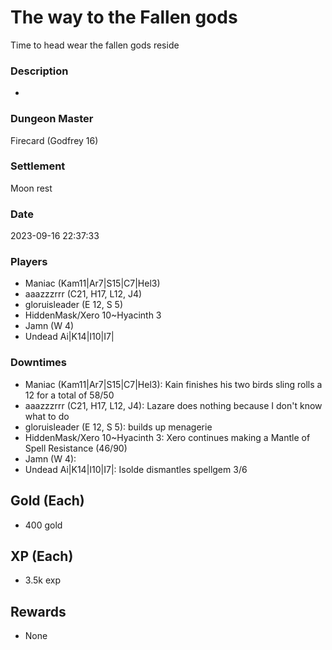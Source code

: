 # The way to the Fallen gods
Time to head wear the fallen gods reside
### Description
-
### Dungeon Master
Firecard (Godfrey 16)
### Settlement
Moon rest
### Date
2023-09-16 22:37:33
### Players
* Maniac  (Kam11|Ar7|S15|C7|Hel3)
* aaazzzrrr (C21, H17, L12, J4)
* gloruisleader (E 12, S 5)
* HiddenMask/Xero 10~Hyacinth 3
* Jamn (W 4)
* Undead Ai|K14|I10|I7|
### Downtimes
* Maniac  (Kam11|Ar7|S15|C7|Hel3): Kain finishes his two birds sling rolls a 12 for a total of 58/50
* aaazzzrrr (C21, H17, L12, J4): Lazare does nothing because I don't know what to do
* gloruisleader (E 12, S 5): builds up menagerie
* HiddenMask/Xero 10~Hyacinth 3: Xero continues making a Mantle of Spell Resistance (46/90)
* Jamn (W 4): 
* Undead Ai|K14|I10|I7|: Isolde dismantles spellgem 3/6
## Gold (Each)
* 400 gold
## XP (Each)
* 3.5k exp
## Rewards
* None